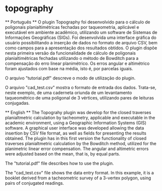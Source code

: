 # topography
** Português **
O plugin Topography foi desenvolvido para o cálculo de poligonais planialtimétricas fechadas por taqueometria, aplicável e executável em ambiente acadêmico, utilizando um software de Sistemas de Informações Geográficas (SIGs). Foi desenvolvida uma interface gráfica do usuário possibilitando a inserção de dados no formato de arquivo CSV, bem como campos para a apresentação dos resultados obtidos. O plugin dispõe nesta primeira versão da funcionalidade de cálculo de poligonais planialtimétricas fechadas utilizando o método de Bowditch para a compensação do erro linear planimétrico. Os erros angular e altimétrico foram ajustados com base na média, isto é, por parcelas iguais.

O arquivo "tutorial.pdf" descreve o modo de utilização do plugin.

O arquivo "cad_test.csv" mostra o formato de entrada dos dados. Trata-se, neste exemplo, de uma caderneta oriunda de um levantamento taqueométrico de uma poligonal de 3 vértices, utilizando pares de leituras conjugadas.

** English **
The Topograhy plugin was develop for the closed traverses planialtmetric calculation by tacheometry, applicable and executable in the academic environment, using a Geographic Information Systems (GIS) software. A graphical user interface was developed allowing the data insertion by CSV file format, as well as fields for presenting the results obtained. The plugin has in this first version the functionality of closed traverses planialtmetric calculation by the Bowditch method, utilized for the planimetric linear error compensation. The angular and altimetric errors were adjusted based on the mean, that is, by equal parts.

The "tutorial.pdf" file describes how to use the plugin.

The "cad_test.csv" file shows the data entry format. In this example, it is a booklet derived from a tacheometric survey of a 3-vertex polygon, using pairs of conjugated readings.
